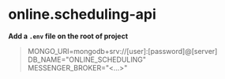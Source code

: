 # online.scheduling-api

**Add a `.env` file on the root of project**
>MONGO_URI=mongodb+srv://[user]:[password]@[server]    
>DB_NAME="ONLINE_SCHEDULING"    
>MESSENGER_BROKER="<...>"